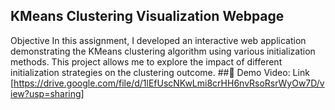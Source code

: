 ## KMeans Clustering Visualization Webpage
Objective
In this assignment, I developed an interactive web application demonstrating the KMeans clustering algorithm using various initialization methods. This project allows me to explore the impact of different initialization strategies on the clustering outcome.
##👋 Demo Video: Link [https://drive.google.com/file/d/1lEfUscNKwLmi8crHH6nvRsoRsrWyOw7D/view?usp=sharing]
